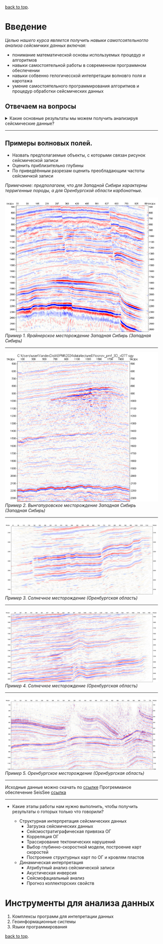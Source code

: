 [back to top](https://ekimenkoav.github.io/aboutmyself/index.html).

# Введение

*Целью нашего курса является получить навыки самотсоятельногло анализа сейсмичких данных включая:*
* понимание математической основы используемых процедур и алгоритмов
* навыки самостоятельной работы в современном программном обеспечении
* навыки собвенно гелогичесской интепретации волновго поля и каротажа
* умение самостоятельного программирования алгоритмов и процедур обработки сейсмических данных

## Отвечаем на вопросы

<details close>
  <summary> Какие основные результаты мы можем получить анализируя сейсмические данные? </summary>

морфология горизонтов...
упругие свойства горных пород...
положение разрывных нарушений...
тип насыщения...
фациальные условия (литологические границы, отдельные геологические объекты)


</details>





***

## Примеры волновых полей.
* Назвать предполагаемые объекты, с которыми связан рисунок сейсмической записи
* Оценить приблизительно глубины
* По приведёённым разрезам оценить преобладающим частоты сейсмичкой записи

*Примечание: предполагаем, что для Западной Сибири характерны терригенные породы, а для Оренбургской области карбонатные.*

![Пример 1. Ярайнерское месторождение Западная Сибирь (Западная Сибирь)](img/UjOb_1835_100dpi.bmp)
*Пример 1. Ярайнерское месторождение Западная Сибирь (Западная Сибирь)*

***

![Пример 2. Вынгапуровское месторождение Западная Сибирь (Западная Сибирь)](img/osnov_pmf_3D_xl277_100dpi.bmp)
*Пример 2. Вынгапуровское месторождение Западная Сибирь (Западная Сибирь)*

***

![Пример 3. Солнечное месторождение (Оренбургская область)](img/36_FastTrack2_3D_2197_100dpi.bmp)
*Пример 3. Солнечное месторождение (Оренбургская область)*

***

![Пример 4. Солнечное месторождение (Оренбургская область)](img/36_FastTrack2_3D_3945_100dpi.bmp)
*Пример 4. Солнечное месторождение (Оренбургская область)*

***

![Пример 5. Оренбургское месторождение (Оренбургская область)](img/ORENBURG_cub_after_PSDM_3D_1809_100dpi.bmp)
*Пример 5. Оренбургское месторождение (Оренбургская область)*





***

Исходные данные можно скачать по [ссылке](https://disk.yandex.ru/d/opCoHRnmQm_WFw)
Прогремманое обеспечение SeisSee [ссылка](https://disk.yandex.ru/d/Mf64TEE_2Jy4oA)

***

* Какие этапы работы нам нужно выполнить, чтобы получить результаты о готорых только что говорили?
	
	* Структурная интерпретация сейсмических данных
		* Загрузка сейсмических данных
		* Сейсмостратиграфическая привязка ОГ
		* Корреляция ОГ
		* Трассирование тектонических нарушений
		* Выбор глубинно-скоростной модели, построение карт скоростей
		* Построение структурных карт по ОГ и кровлям пластов
	* Динамическая интерпретация
		* Атрибутный анализ сейсмической записи 
		* Акустическая инверсия
		* Сейсмофациальный анализ
		* Прогноз коллекторских свойств




# Инструменты для анализа данных
1. Комплексы программ для интепретации данных
2. Геоинформационные системы
3. Языки программирования

[back to top](./index.html).